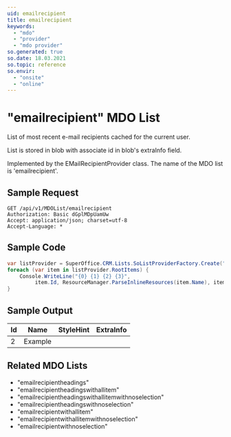 ```yaml
---
uid: emailrecipient
title: emailrecipient
keywords:
  - "mdo"
  - "provider"
  - "mdo provider"
so.generated: true
so.date: 18.03.2021
so.topic: reference
so.envir:
  - "onsite"
  - "online"
---
```


# "emailrecipient" MDO List
List of most recent e-mail recipients cached for the current user.

List is stored in blob with associate id in blob's extraInfo field.

Implemented by the <see cref="T:SuperOffice.CRM.Lists.EMailRecipientProvider">EMailRecipientProvider</see> class.
The name of the MDO list is 'emailrecipient'.




## Sample Request

```http!
GET /api/v1/MDOList/emailrecipient
Authorization: Basic dGplMDpUamUw
Accept: application/json; charset=utf-8
Accept-Language: *

```

## Sample Code
```cs
var listProvider = SuperOffice.CRM.Lists.SoListProviderFactory.Create("emailrecipient", forceFlatList: true);
foreach (var item in listProvider.RootItems) {
    Console.WriteLine("{0} {1} {2} {3}", 
         item.Id, ResourceManager.ParseInlineResources(item.Name), item.StyleHint, item.ExtraInfo);
}
```

## Sample Output

|Id   | Name  |StyleHint|ExtraInfo |
| --- | ----- | ------- | -------- |
| 2 | Example | | |


## Related MDO Lists

* "emailrecipientheadings"
* "emailrecipientheadingswithallitem"
* "emailrecipientheadingswithallitemwithnoselection"
* "emailrecipientheadingswithnoselection"
* "emailrecipientwithallitem"
* "emailrecipientwithallitemwithnoselection"
* "emailrecipientwithnoselection"
